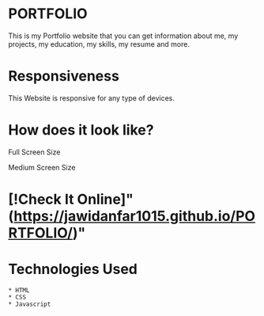 # PORTFOLIO

This is my Portfolio website that you can get information about me, my projects, my education, my skills, my resume and more.

# Responsiveness

This Website is responsive for any type of devices.

# How does it look like?

Full Screen Size

Medium Screen Size

# [!Check It Online]"(https://jawidanfar1015.github.io/PORTFOLIO/)"

# Technologies Used

    * HTML
    * CSS
    * Javascript
